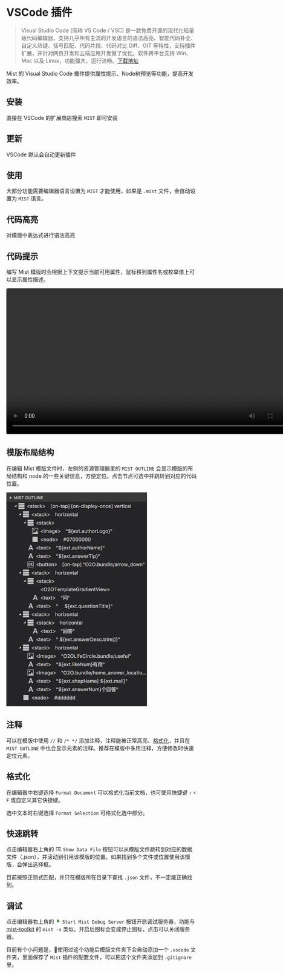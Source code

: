 # VSCode 插件

> Visual Studio Code (简称 VS Code / VSC) 是一款免费开源的现代化轻量级代码编辑器，支持几乎所有主流的开发语言的语法高亮、智能代码补全、自定义热键、括号匹配、代码片段、代码对比 Diff、GIT 等特性，支持插件扩展，并针对网页开发和云端应用开发做了优化。软件跨平台支持 Win、Mac 以及 Linux，功能强大，运行流畅。[下载地址](https://code.visualstudio.com/)

Mist 的 Visual Studio Code 插件提供属性提示、Node树预览等功能，提高开发效率。

## 安装

直接在 VSCode 的扩展商店搜索 `MIST` 即可安装

## 更新

VSCode 默认会自动更新插件

## 使用

大部分功能需要编辑器语言设置为 `MIST` 才能使用，如果是 `.mist` 文件，会自动设置为 `MIST` 语言。

## 代码高亮

对模版中表达式进行语法高亮

## 代码提示

编写 Mist 模版时会根据上下文提示当前可用属性，鼠标移到属性名或枚举值上可以显示属性描述。

<video width="770px" controls style="border-radius:4px" autoplay loop>
  <source src="https://gw.alipayobjects.com/os/rmsportal/scfbArcHAZkpWhRSwIff.mp4" type="video/mp4">
Your browser does not support the video tag.
</video>

## 模版布局结构

在编辑 Mist 模版文件时，左侧的资源管理器里的 `MIST OUTLINE` 会显示模版的布局结构和 node 的一些关键信息，方便定位。点击节点可选中并跳转到对应的代码位置。

<img src="outline.jpg" width="372px"/>

## 注释

可以在模版中使用 `//` 和 `/* */` 添加注释，注释能被正常高亮、[格式化](#格式化)，并且在 `MIST OUTLINE` 中也会显示元素的注释。推荐在模版中多用注释，方便修改时快速定位元素。

## 格式化

在编辑器中右键选择 `Format Document` 可以格式化当前文档，也可使用快捷键 `⇧` `⌥` `F` 或自定义其它快捷键。

选中文本时右键选择 `Format Selection` 可格式化选中部分。

## 快速跳转

点击编辑器右上角的 <img src="show_data_icon.png" width="16px"/> `Show Data File` 按钮可以从模版文件跳转到对应的数据文件（.json），并滚动到引用该模版的位置。如果找到多个文件或位置使用该模版，会弹出选择框。

目前按照正则式匹配，并只在模版所在目录下查找 `.json` 文件，不一定能正确找到。

## 调试

点击编辑器右上角的 <img src="start_icon.png" width="14px"/> `Start Mist Debug Server` 按钮开启调试服务器，功能与 [mist-toolkit](MistToolkit.md) 的 `mist -s` 类似。开启后图标会变成停止图标，点击可以关闭服务器。

目前有个小问题是，使用过这个功能后模版文件夹下会自动添加一个 `.vscode` 文件夹，里面保存了 `Mist` 插件的配置文件，可以把这个文件夹添加到 `.gitignore` 里。
